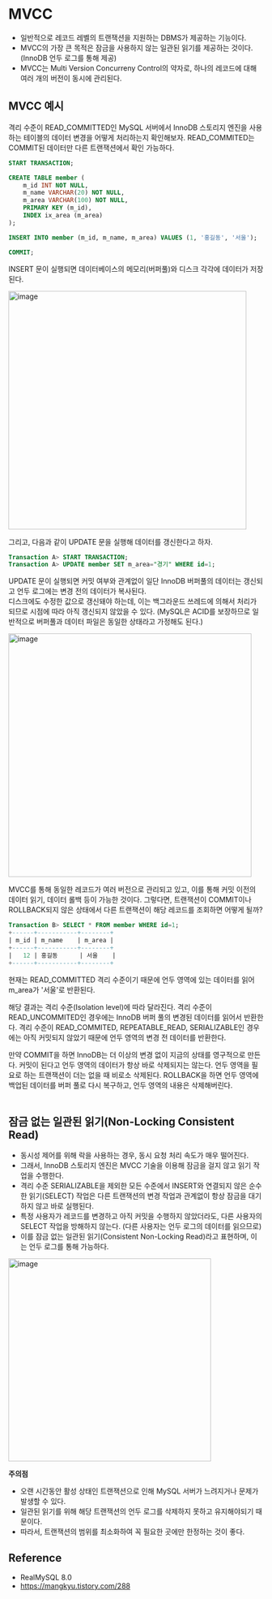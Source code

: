 # MVCC
* 일반적으로 레코드 레벨의 트랜잭션을 지원하는 DBMS가 제공하는 기능이다.
* MVCC의 가장 큰 목적은 잠금을 사용하지 않는 일관된 읽기를 제공하는 것이다. (InnoDB 언두 로그를 통해 제공)
* MVCC는 Multi Version Concurreny Control의 약자로, 하나의 레코드에 대해 여러 개의 버전이 동시에 관리된다.

## MVCC 예시
격리 수준이 READ_COMMITTED인 MySQL 서버에서 InnoDB 스토리지 엔진을 사용하는 테이블의 데이터 변경을 어떻게 처리하는지 확인해보자.
READ_COMMITED는 COMMIT된 데이터만 다른 트랜잭션에서 확인 가능하다.
```sql
START TRANSACTION;

CREATE TABLE member (
    m_id INT NOT NULL,
    m_name VARCHAR(20) NOT NULL,
    m_area VARCHAR(100) NOT NULL,
    PRIMARY KEY (m_id),
    INDEX ix_area (m_area)
);

INSERT INTO member (m_id, m_name, m_area) VALUES (1, '홍길동', '서울');

COMMIT;
```
INSERT 문이 실행되면 데이터베이스의 메모리(버퍼풀)와 디스크 각각에 데이터가 저장된다.

<img width="470" alt="image" src="https://github.com/twoosky/TIL/assets/50009240/05da0468-0152-420b-8e41-026e27f4274a">

그리고, 다음과 같이 UPDATE 문을 실행해 데이터를 갱신한다고 하자.
```sql
Transaction A> START TRANSACTION;
Transaction A> UPDATE member SET m_area="경기" WHERE id=1;
```

UPDATE 문이 실행되면 커밋 여부와 관계없이 일단 InnoDB 버퍼풀의 데이터는 갱신되고 언두 로그에는 변경 전의 데이터가 복사된다.  
디스크에도 수정한 값으로 갱신돼야 하는데, 이는 백그라운드 쓰레드에 의해서 처리가 되므로 시점에 따라 아직 갱신되지 않았을 수 있다. (MySQL은 ACID를 보장하므로 일반적으로 버퍼풀과 데이터 파일은 동일한 상태라고 가정해도 된다.)

<img width="480" alt="image" src="https://github.com/twoosky/TIL/assets/50009240/b13ae690-714c-4751-b55d-7170108c226b">

MVCC를 통해 동일한 레코드가 여러 버전으로 관리되고 있고, 이를 통해 커밋 이전의 데이터 읽기, 데이터 롤백 등이 가능한 것이다.
그렇다면, 트랜잭션이 COMMIT이나 ROLLBACK되지 않은 상태에서 다른 트랜잭션이 해당 레코드를 조회하면 어떻게 될까?
```sql
Transaction B> SELECT * FROM member WHERE id=1;
+------+-----------+--------+
| m_id | m_name    | m_area |
+------+-----------+--------+
|   12 | 홍길동      | 서울    |
+------+-----------+--------+
```

현재는 READ_COMMITTED 격리 수준이기 때문에 언두 영역에 있는 데이터를 읽어 m_area가 '서울'로 반환된다.

해당 결과는 격리 수준(Isolation level)에 따라 달라진다. 격리 수준이 READ_UNCOMMITED인 경우에는 InnoDB 버퍼 풀의 변경된 데이터를 읽어서 반환한다.
격리 수준이 READ_COMMITED, REPEATABLE_READ, SERIALIZABLE인 경우에는 아직 커밋되지 않았기 때문에 언두 영역의 변경 전 데이터를 반환한다.

만약 COMMIT을 하면 InnoDB는 더 이상의 변경 없이 지금의 상태를 영구적으로 만든다. 커밋이 된다고 언두 영역의 데이터가 항상 바로 삭제되지는 않는다. 언두 영역을 필요로 하는 트랜잭션이 더는 없을 때 비로소 삭제된다.
ROLLBACK을 하면 언두 영역에 백업된 데이터를 버퍼 풀로 다시 복구하고, 언두 영역의 내용은 삭제해버린다.
<br></br>
## 잠금 없는 일관된 읽기(Non-Locking Consistent Read)
* 동시성 제어를 위해 락을 사용하는 경우, 동시 요청 처리 속도가 매우 떨어진다.
* 그래서, InnoDB 스토리지 엔진은 MVCC 기술을 이용해 잠금을 걸지 않고 읽기 작업을 수행한다.
* 격리 수준 SERIALIZABLE을 제외한 모든 수준에서 INSERT와 연결되지 않은 순수한 읽기(SELECT) 작업은 다른 트랜잭션의 변경 작업과 관계없이 항상 잠금을 대기하지 않고 바로 실행된다.
* 특정 사용자가 레코드를 변경하고 아직 커밋을 수행하지 않았더라도, 다른 사용자의 SELECT 작업을 방해하지 않는다. (다른 사용자는 언두 로그의 데이터를 읽으므로)
* 이를 잠금 없는 일관된 읽기(Consistent Non-Locking Read)라고 표현하며, 이는 언두 로그를 통해 가능하다.

<img width="400" alt="image" src="https://github.com/twoosky/TIL/assets/50009240/9e05159f-8811-4f79-bc94-e8e096935d5a">

**주의점**
* 오랜 시간동안 활성 상태인 트랜잭션으로 인해 MySQL 서버가 느려지거나 문제가 발생할 수 있다.
* 일관된 읽기를 위해 해당 트랜잭션의 언두 로그를 삭제하지 못하고 유지해야되기 때문이다.
* 따라서, 트랜잭션의 범위를 최소화하여 꼭 필요한 곳에만 한정하는 것이 좋다.

## Reference
* RealMySQL 8.0
* https://mangkyu.tistory.com/288




